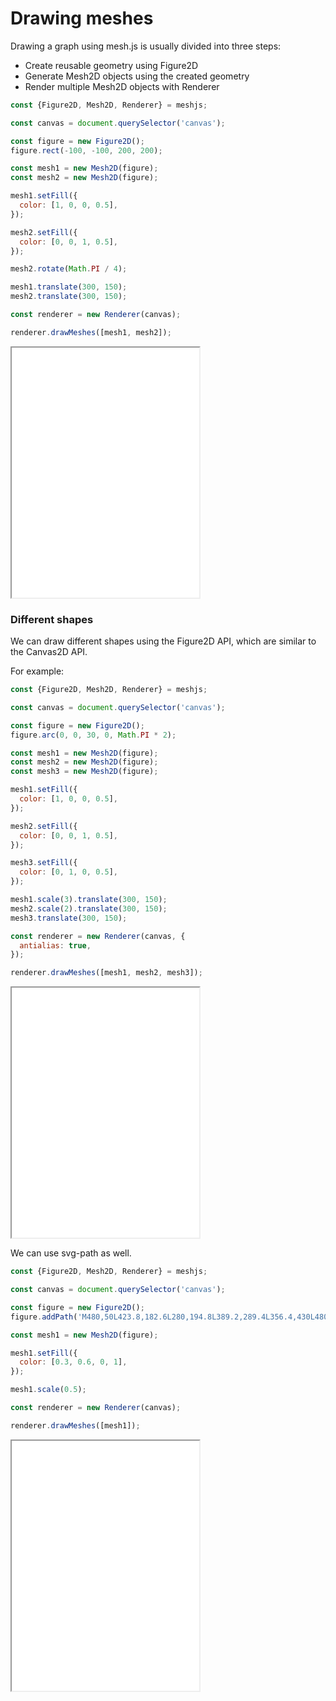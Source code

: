 # Drawing meshes

Drawing a graph using mesh.js is usually divided into three steps:

- Create reusable geometry using Figure2D
- Generate Mesh2D objects using the created geometry
- Render multiple Mesh2D objects with Renderer

```js
const {Figure2D, Mesh2D, Renderer} = meshjs;

const canvas = document.querySelector('canvas');

const figure = new Figure2D();
figure.rect(-100, -100, 200, 200);

const mesh1 = new Mesh2D(figure);
const mesh2 = new Mesh2D(figure);

mesh1.setFill({
  color: [1, 0, 0, 0.5],
});

mesh2.setFill({
  color: [0, 0, 1, 0.5],
});

mesh2.rotate(Math.PI / 4);

mesh1.translate(300, 150);
mesh2.translate(300, 150);

const renderer = new Renderer(canvas);

renderer.drawMeshes([mesh1, mesh2]);
```

<iframe src="/demo/#/docs/basic" height="400"></iframe>

### Different shapes

We can draw different shapes using the Figure2D API, which are similar to the Canvas2D API.

For example:

```js
const {Figure2D, Mesh2D, Renderer} = meshjs;

const canvas = document.querySelector('canvas');

const figure = new Figure2D();
figure.arc(0, 0, 30, 0, Math.PI * 2);

const mesh1 = new Mesh2D(figure);
const mesh2 = new Mesh2D(figure);
const mesh3 = new Mesh2D(figure);

mesh1.setFill({
  color: [1, 0, 0, 0.5],
});

mesh2.setFill({
  color: [0, 0, 1, 0.5],
});

mesh3.setFill({
  color: [0, 1, 0, 0.5],
});

mesh1.scale(3).translate(300, 150);
mesh2.scale(2).translate(300, 150);
mesh3.translate(300, 150);

const renderer = new Renderer(canvas, {
  antialias: true,
});

renderer.drawMeshes([mesh1, mesh2, mesh3]);
```

<iframe src="/demo/#/docs/circles" height="400"></iframe>

We can use svg-path as well.

```js
const {Figure2D, Mesh2D, Renderer} = meshjs;

const canvas = document.querySelector('canvas');

const figure = new Figure2D();
figure.addPath('M480,50L423.8,182.6L280,194.8L389.2,289.4L356.4,430L480,355.4L480,355.4L603.6,430L570.8,289.4L680,194.8L536.2,182.6Z');

const mesh1 = new Mesh2D(figure);

mesh1.setFill({
  color: [0.3, 0.6, 0, 1],
});

mesh1.scale(0.5);

const renderer = new Renderer(canvas);

renderer.drawMeshes([mesh1]);
```

<iframe src="/demo/#/docs/path" height="400"></iframe>